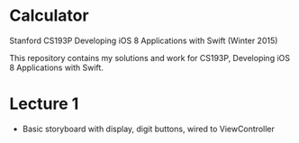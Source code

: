 # Calculator
Stanford CS193P Developing iOS 8 Applications with Swift (Winter 2015)

This repository contains my solutions and work for CS193P, Developing iOS 8 Applications with Swift. 

# Lecture 1
* Basic storyboard with display, digit buttons, wired to ViewController
